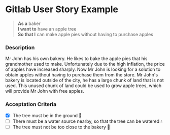 # Gitlab User Story Example

> **As a** baker \
> **I want to** have an apple tree \
> **So that I** can make apple pies without having to purchase apples

### Description

Mr John has his own bakery. He likes to bake the apple pies that his grandmother used to make. Unfortunately due to the high inflation, the price of apples have increased sharply. Now Mr John is looking for a solution to obtain apples without having to purchase them from the store. Mr John's bakery is located outside of the city, he has a large chunk of land that is not used. This unused chunk of land could be used to grow apple trees, which will provide Mr John with free apples.

### Acceptation Criteria
- [x] The tree must be in the ground 🌱
- [ ] There must be a water source nearby, so that the tree can be watered 💧
- [ ] The tree must not be too close to the bakery 🏡
